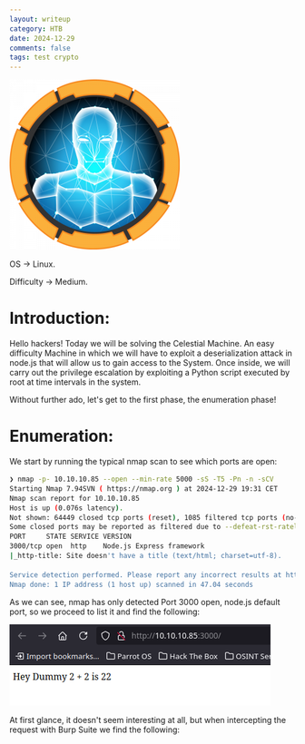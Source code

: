 ```yaml
---
layout: writeup
category: HTB
date: 2024-12-29
comments: false
tags: test crypto
---
```


![Machine-Icon](../../../assets/images/Celestial/Celestial.png)


OS -> Linux.

Difficulty -> Medium.

# Introduction:

Hello hackers! Today we will be solving the Celestial Machine. An easy difficulty Machine in which we will have to exploit a deserialization attack in node.js that will allow us to gain access to the System. Once inside, we will carry out the privilege escalation by exploiting a Python script executed by root at time intervals in the system.

Without further ado, let's get to the first phase, the enumeration phase!

# Enumeration:

We start by running the typical nmap scan to see which ports are open:

```bash
❯ nmap -p- 10.10.10.85 --open --min-rate 5000 -sS -T5 -Pn -n -sCV
Starting Nmap 7.94SVN ( https://nmap.org ) at 2024-12-29 19:31 CET
Nmap scan report for 10.10.10.85
Host is up (0.076s latency).
Not shown: 64449 closed tcp ports (reset), 1085 filtered tcp ports (no-response)
Some closed ports may be reported as filtered due to --defeat-rst-ratelimit
PORT     STATE SERVICE VERSION
3000/tcp open  http    Node.js Express framework
|_http-title: Site doesn't have a title (text/html; charset=utf-8).

Service detection performed. Please report any incorrect results at https://nmap.org/submit/ .
Nmap done: 1 IP address (1 host up) scanned in 47.04 seconds
```


As we can see, nmap has only detected Port 3000 open, node.js default port, so we proceed to list it and find the following:


![1](../../../assets/images/Celestial/1.png)


At first glance, it doesn't seem interesting at all, but when intercepting the request with Burp Suite we find the following:



